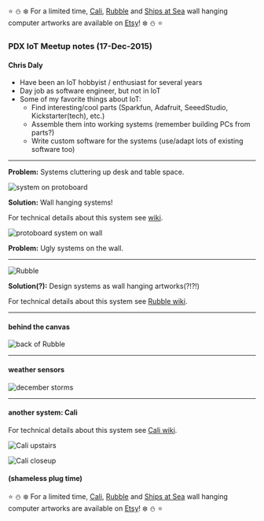 :star: :snowman: :snowflake: For a limited time, [Cali](https://www.etsy.com/listing/258768820/cali-wall-hanging-linux-computer),  [Rubble](https://www.etsy.com/listing/258665027/rubble-wall-hanging-linux-computer) and [Ships at Sea](https://www.etsy.com/listing/198036649/ships-at-sea-framed-oil-and-computers-on) wall hanging computer artworks are available on [Etsy](https://www.etsy.com/shop/IoTArtworks)!  :snowflake: :snowman: :star:

### PDX IoT Meetup notes (17-Dec-2015)

#### Chris Daly

- Have been an IoT hobbyist / enthusiast for several years
- Day job as software engineer, but not in IoT
- Some of my favorite things about IoT:
  - Find interesting/cool parts (Sparkfun, Adafruit, SeeedStudio, Kickstarter(tech), etc.)
  - Assemble them into working systems (remember building PCs from parts?)
  - Write custom software for the systems (use/adapt lots of existing software too)

------

**Problem:** Systems cluttering up desk and table space.

![system on protoboard](https://github.com/cjdaly/napkin/wiki/images/bone3-cerb3.JPG)

**Solution:** Wall hanging systems!

For technical details about this system see [wiki](https://github.com/cjdaly/napkin/wiki/Server-with-serial-client-bone3-cerb3).

![protoboard system on wall](https://github.com/cjdaly/napkin/wiki/images/bone3-cerb3-framed.JPG)

**Problem:** Ugly systems on the wall.

------

![Rubble](https://github.com/cjdaly/fold/wiki/images/fold-Thing-Rubble-7.jpg)

**Solution(?):** Design systems as wall hanging artworks(?!?!)

For technical details about this system see [Rubble wiki](https://github.com/cjdaly/fold/wiki/fold-Thing-Rubble).

------

#### behind the canvas

![back of Rubble](https://github.com/cjdaly/fold/wiki/images/fold-Thing-Rubble-8.jpg)

------

#### weather sensors

![december storms](https://github.com/cjdaly/fold/wiki/images/weatherThing-baro-dec2015.png)

------

#### another system: Cali

For technical details about this system see [Cali wiki](https://github.com/cjdaly/fold/wiki/fold-Thing-Cali).

![Cali upstairs](https://github.com/cjdaly/fold/wiki/images/fold-Thing-Cali-6.jpg)

![Cali closeup](https://github.com/cjdaly/fold/wiki/images/fold-Thing-Cali-5.jpg)

#### (shameless plug time)

:star: :snowman: :snowflake: For a limited time, [Cali](https://www.etsy.com/listing/258768820/cali-wall-hanging-linux-computer),  [Rubble](https://www.etsy.com/listing/258665027/rubble-wall-hanging-linux-computer) and [Ships at Sea](https://www.etsy.com/listing/198036649/ships-at-sea-framed-oil-and-computers-on) wall hanging computer artworks are available on [Etsy](https://www.etsy.com/shop/IoTArtworks)!  :snowflake: :snowman: :star:

